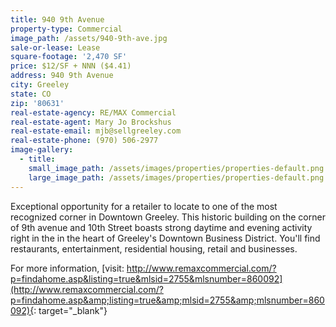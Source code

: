 ```yaml
---
title: 940 9th Avenue
property-type: Commercial
image_path: /assets/940-9th-ave.jpg
sale-or-lease: Lease
square-footage: '2,470 SF'
price: $12/SF + NNN ($4.41)
address: 940 9th Avenue
city: Greeley
state: CO
zip: '80631'
real-estate-agency: RE/MAX Commercial
real-estate-agent: Mary Jo Brockshus
real-estate-email: mjb@sellgreeley.com
real-estate-phone: (970) 506-2977
image-gallery:
  - title:
    small_image_path: /assets/images/properties/properties-default.png
    large_image_path: /assets/images/properties/properties-default.png
---
```


Exceptional opportunity for a retailer to locate to one of the most recognized corner in Downtown Greeley. This historic building on the corner of 9th avenue and 10th Street boasts strong daytime and evening activity right in the in the heart of Greeley's Downtown Business District. You'll find restaurants, entertainment, residential housing, retail and businesses.&nbsp;

For more information, [visit: http://www.remaxcommercial.com/?p=findahome.asp&listing=true&mlsid=2755&mlsnumber=860092](http://www.remaxcommercial.com/?p=findahome.asp&amp;listing=true&amp;mlsid=2755&amp;mlsnumber=860092){: target="_blank"}